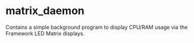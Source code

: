 # matrix_daemon
Contains a simple background program to display CPU/RAM usage via the Framework LED Matrix displays.
